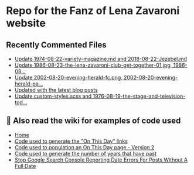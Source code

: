 # Repo for the Fanz of Lena Zavaroni website

## Recently Commented Files
<!-- BLOG-POST-LIST:START -->
- [Update 1974-08-22-variety-magazine.md and 2018-08-22-Jezebel.md](https://github.com/FanzOfLenaZavaroni/fanzoflenazavaroni.github.io/commit/6258dab40e753718a4f533c9d8d69e5acef20001)
- [Update 1986-08-23-the-lena-zavaroni-club-get-together-01.jpg, 1986-08…](https://github.com/FanzOfLenaZavaroni/fanzoflenazavaroni.github.io/commit/e20fa802c2e5fad47f1b3ec66a3f4eb01bc54628)
- [Update 2002-08-20-evening-herald-fc.png, 2002-08-20-evening-herald-pa…](https://github.com/FanzOfLenaZavaroni/fanzoflenazavaroni.github.io/commit/18072b0fa9b68e6fe8e2528f871ed1a7429b73be)
- [Updated with the latest blog posts](https://github.com/FanzOfLenaZavaroni/fanzoflenazavaroni.github.io/commit/6b359335dc47c94e441993d159a64b7c0e228531)
- [Update custom-styles.scss and 1976-08-19-the-stage-and-television-tod…](https://github.com/FanzOfLenaZavaroni/fanzoflenazavaroni.github.io/commit/c6ff88ade0fafbf1eab31b7c4ae24ad64c736bfe)
<!-- BLOG-POST-LIST:END -->

## :notebook: Also read the wiki for examples of code used
* [Home](https://github.com/FanzOfLenaZavaroni/fanzoflenazavaroni.github.io/wiki)
* [Code used to generate the "On This Day" links](https://github.com/FanzOfLenaZavaroni/fanzoflenazavaroni.github.io/wiki/On-This-Day-Code)
* [Code used to population an On This Day page - Version 2](https://github.com/FanzOfLenaZavaroni/fanzoflenazavaroni.github.io/wiki/Code-used-to-population-an-On-This-Day-page-%E2%80%90-Version-2)
* [Code used to generate the number of years that have past](https://github.com/FanzOfLenaZavaroni/fanzoflenazavaroni.github.io/wiki/Number-of-years-gone-by-code)
* [Stop Google Search Console Reporting Date Errors For Posts Without A Full Date](https://github.com/FanzOfLenaZavaroni/fanzoflenazavaroni.github.io/wiki/Stop-Google-Search-Console-Reporting-Date-Errors-For-Posts-Without-A-Full-Date)
